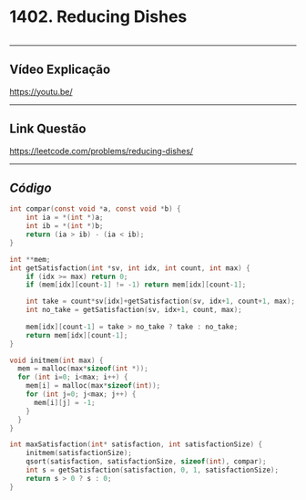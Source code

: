 # 1402. Reducing Dishes

<div align="center"><img src= ""/></div>

---

## Vídeo Explicação

https://youtu.be/

---

## Link Questão

https://leetcode.com/problems/reducing-dishes/

---

## *Código*

```c 
int compar(const void *a, const void *b) {
    int ia = *(int *)a;
    int ib = *(int *)b;
    return (ia > ib) - (ia < ib);
}          

int **mem;
int getSatisfaction(int *sv, int idx, int count, int max) {
    if (idx >= max) return 0;
    if (mem[idx][count-1] != -1) return mem[idx][count-1];

    int take = count*sv[idx]+getSatisfaction(sv, idx+1, count+1, max);
    int no_take = getSatisfaction(sv, idx+1, count, max);
    
    mem[idx][count-1] = take > no_take ? take : no_take;
    return mem[idx][count-1];
}

void initmem(int max) {
  mem = malloc(max*sizeof(int *));
  for (int i=0; i<max; i++) {
    mem[i] = malloc(max*sizeof(int));
    for (int j=0; j<max; j++) {
      mem[i][j] = -1;
    }
  }
}

int maxSatisfaction(int* satisfaction, int satisfactionSize) {
    initmem(satisfactionSize);
    qsort(satisfaction, satisfactionSize, sizeof(int), compar);
    int s = getSatisfaction(satisfaction, 0, 1, satisfactionSize);
    return s > 0 ? s : 0;
}
```
